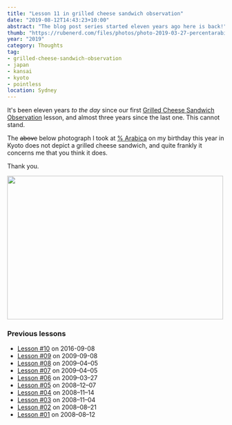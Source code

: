 ```yaml
---
title: "Lesson 11 in grilled cheese sandwich observation"
date: "2019-08-12T14:43:23+10:00"
abstract: "The blog post series started eleven years ago here is back!"
thumb: "https://rubenerd.com/files/photos/photo-2019-03-27-percentarabica@1x.jpg"
year: "2019"
category: Thoughts
tag:
- grilled-cheese-sandwich-observation
- japan
- kansai
- kyoto
- pointless
location: Sydney
---
```

It's been eleven years *to the day* since our first [Grilled Cheese Sandwich Observation](https://rubenerd.com/tag/grilled-cheese-sandwich-observation/) lesson, and almost three years since the last one. This cannot stand.

The <del>above</del> below photograph I took at [% Arabica](https://arabica.coffee/en/location/arabica-kyoto-arashiyama/) on my birthday this year in Kyoto does not depict a grilled cheese sandwich, and quite frankly it concerns me that you think it does.

Thank you.

<p><img src="https://rubenerd.com/files/photos/photo-2019-03-27-percentarabica@1x.jpg" srcset="https://rubenerd.com/files/photos/photo-2019-03-27-percentarabica@1x.jpg 1x, https://rubenerd.com/files/photos/photo-2019-03-27-percentarabica@2x.jpg 2x" alt="" style="width:500px; height:333px;" /></p>

### Previous lessons

* [Lesson #10](https://rubenerd.com/sandwich-observation-10/) on 2016-09-08
* [Lesson #09](https://rubenerd.com/sandwich-observation-9/) on 2009-09-08
* [Lesson #08](https://rubenerd.com/p3971/) on 2009–04–05
* [Lesson #07](https://rubenerd.com/p3971/) on 2009–04–05
* [Lesson #06](https://rubenerd.com/p3932/) on 2009–03–27
* [Lesson #05](https://rubenerd.com/p3581/) on 2008–12–07
* [Lesson #04](https://rubenerd.com/p2921/) on 2008–11–14
* [Lesson #03](https://rubenerd.com/p2617/) on 2008–11–04
* [Lesson #02](https://rubenerd.com/p1453/) on 2008–08–21
* [Lesson #01](https://rubenerd.com/p1284/) on 2008–08–12

